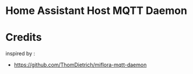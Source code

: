# Home Assistant Host MQTT Daemon

# Credits
inspired by :
- https://github.com/ThomDietrich/miflora-mqtt-daemon
